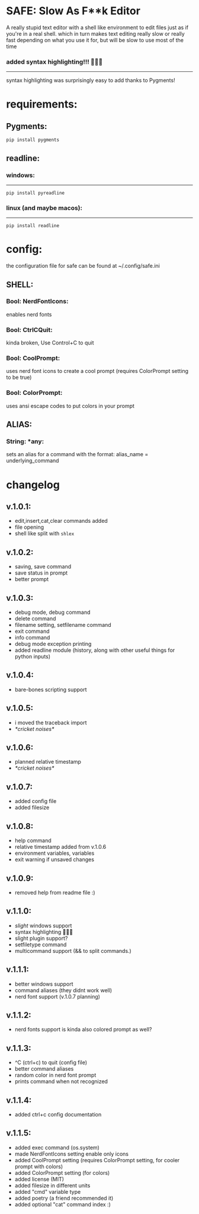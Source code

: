 # SAFE: Slow As F\*\*k Editor

A really stupid text editor with a shell like environment to edit files just as if you're in a real shell. which in turn makes text editing really slow or really fast depending on what you use it for, but will be slow to use most of the time

### added syntax highlighting!!! 🥳🥳🥳
---
syntax highlighting was surprisingly easy to add thanks to Pygments!

# requirements:
## Pygments:
`pip install pygments`

## readline:
### windows:
___
`pip install pyreadline`
### linux (and maybe macos):
___
`pip install readline`

# config:
the configuration file for safe can be found at ~/.config/safe.ini

## SHELL:
### Bool: NerdFontIcons:
enables nerd fonts
### Bool: CtrlCQuit:
kinda broken, Use Control+C to quit 
### Bool: CoolPrompt:
uses nerd font icons to create a cool prompt (requires ColorPrompt setting to be true)
### Bool: ColorPrompt:
uses ansi escape codes to put colors in your prompt

## ALIAS:
### String: *any:
sets an alias for a command with the format: alias_name = underlying_command

# changelog

## v.1.0.1:
* edit,insert,cat,clear commands added
* file opening
* shell like split with `shlex`

## v.1.0.2:
* saving, save command
* save status in prompt
* better prompt

## v.1.0.3:
* debug mode, debug command
* delete command
* filename setting, setfilename command
* exit command
* info command
* debug mode exception printing
* added readline module (history, along with other useful things for python inputs)

## v.1.0.4:
* bare-bones scripting support

## v.1.0.5:
* i moved the traceback import
* *\*cricket noises\**

## v.1.0.6:
* planned relative timestamp
* *\*cricket noises\**

## v.1.0.7:
* added config file
* added filesize

## v.1.0.8:
* help command
* relative timestamp added from v.1.0.6
* environment variables, variables
* exit warning if unsaved changes

## v.1.0.9:
* removed help from readme file :)

## v.1.1.0:
* *slight* windows support
* syntax highlighting 🥳🥳🥳
* slight plugin support?
* setfiletype command
* multicommand support (&& to split commands.)

## v.1.1.1:
* better windows support
* command aliases (they didnt work well)
* nerd font support (v.1.0.7 planning)

## v.1.1.2:
* nerd fonts support is kinda also colored prompt as well?

## v.1.1.3:
* ^C (ctrl+c) to quit (config file)
* better command aliases
* random color in nerd font prompt
* prints command when not recognized

## v.1.1.4:
* added ctrl+c config documentation

## v.1.1.5:
* added exec command (os.system)
* made NerdFontIcons setting enable only icons
* added CoolPrompt setting (requires ColorPrompt setting, for cooler prompt with colors)
* added ColorPrompt setting (for colors)
* added license (MIT)
* added filesize in different units
* added "cmd" variable type
* added poetry (a friend recommended it)
* added optional "cat" command index :)